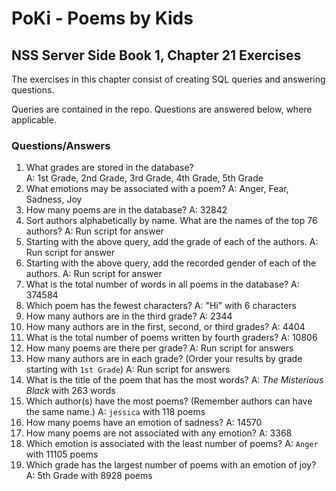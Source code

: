 # PoKi - Poems by Kids
## NSS Server Side Book 1, Chapter 21 Exercises

The exercises in this chapter consist of creating SQL queries and answering questions.

Queries are contained in the repo. Questions are answered below, where applicable.

### Questions/Answers

1. What grades are stored in the database?  
    A: 1st Grade, 2nd Grade, 3rd Grade, 4th Grade, 5th Grade
2. What emotions may be associated with a poem?
    A: Anger, Fear, Sadness, Joy
3. How many poems are in the database?
    A: 32842
4. Sort authors alphabetically by name. What are the names of the top 76 authors?
    A: Run script for answer
5. Starting with the above query, add the grade of each of the authors.
    A: Run script for answer
6. Starting with the above query, add the recorded gender of each of the authors.
    A: Run script for answer
7. What is the total number of words in all poems in the database?
    A: 374584
8. Which poem has the fewest characters?
    A: "Hi" with 6 characters
9. How many authors are in the third grade?
    A: 2344
10. How many authors are in the first, second, or third grades?
    A: 4404
11. What is the total number of poems written by fourth graders?
    A: 10806
12. How many poems are there per grade?
    A: Run script for answers
13. How many authors are in each grade? (Order your results by grade starting with ```1st Grade```)
    A: Run script for answers
14. What is the title of the poem that has the most words?
    A: _The Misterious Black_ with 263 words
15. Which author(s) have the most poems? (Remember authors can have the same name.)
    A: ```jessica``` with 118 poems
16. How many poems have an emotion of sadness?
    A: 14570
17. How many poems are not associated with any emotion?
    A: 3368
18. Which emotion is associated with the least number of poems?
    A: ```Anger``` with 11105 poems
19. Which grade has the largest number of poems with an emotion of joy?
    A: 5th Grade with 8928 poems